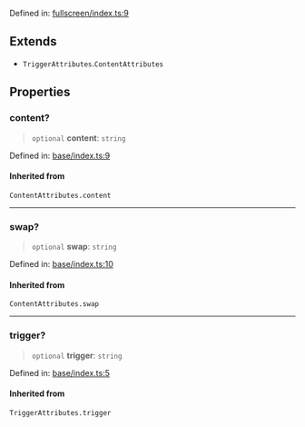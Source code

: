 Defined in: [fullscreen/index.ts:9](https://github.com/rossrobino/components/blob/main/packages/drab/src/fullscreen/index.ts#L9)

## Extends

- `TriggerAttributes`.`ContentAttributes`

## Properties

<a id="content"></a>

### content?

> `optional` **content**: `string`

Defined in: [base/index.ts:9](https://github.com/rossrobino/components/blob/main/packages/drab/src/base/index.ts#L9)

#### Inherited from

`ContentAttributes.content`

---

<a id="swap"></a>

### swap?

> `optional` **swap**: `string`

Defined in: [base/index.ts:10](https://github.com/rossrobino/components/blob/main/packages/drab/src/base/index.ts#L10)

#### Inherited from

`ContentAttributes.swap`

---

<a id="trigger"></a>

### trigger?

> `optional` **trigger**: `string`

Defined in: [base/index.ts:5](https://github.com/rossrobino/components/blob/main/packages/drab/src/base/index.ts#L5)

#### Inherited from

`TriggerAttributes.trigger`
